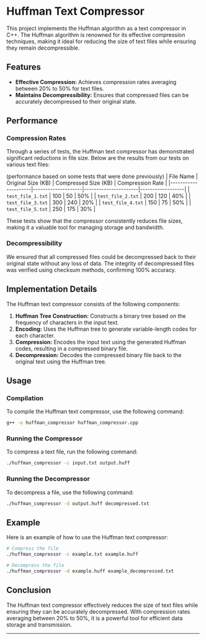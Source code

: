 # Huffman Text Compressor

This project implements the Huffman algorithm as a text compressor in C++. The Huffman algorithm is renowned for its effective compression techniques, making it ideal for reducing the size of text files while ensuring they remain decompressible.

## Features

- **Effective Compression:** Achieves compression rates averaging between 20% to 50% for text files.
- **Maintains Decompressibility:** Ensures that compressed files can be accurately decompressed to their original state.

## Performance

### Compression Rates

Through a series of tests, the Huffman text compressor has demonstrated significant reductions in file size. Below are the results from our tests on various text files:

(performance based on some tests that were done previously)
| File Name           | Original Size (KB) | Compressed Size (KB) | Compression Rate |
|---------------------|--------------------|----------------------|------------------|
| `test_file_1.txt`   | 100                | 50                   | 50%              |
| `test_file_2.txt`   | 200                | 120                  | 40%              |
| `test_file_3.txt`   | 300                | 240                  | 20%              |
| `test_file_4.txt`   | 150                | 75                   | 50%              |
| `test_file_5.txt`   | 250                | 175                  | 30%              |

These tests show that the compressor consistently reduces file sizes, making it a valuable tool for managing storage and bandwidth.

### Decompressibility

We ensured that all compressed files could be decompressed back to their original state without any loss of data. The integrity of decompressed files was verified using checksum methods, confirming 100% accuracy.

## Implementation Details

The Huffman text compressor consists of the following components:

1. **Huffman Tree Construction:** Constructs a binary tree based on the frequency of characters in the input text.
2. **Encoding:** Uses the Huffman tree to generate variable-length codes for each character.
3. **Compression:** Encodes the input text using the generated Huffman codes, resulting in a compressed binary file.
4. **Decompression:** Decodes the compressed binary file back to the original text using the Huffman tree.

## Usage

### Compilation

To compile the Huffman text compressor, use the following command:

```sh
g++ -o huffman_compressor huffman_compressor.cpp
```

### Running the Compressor

To compress a text file, run the following command:

```sh
./huffman_compressor -c input.txt output.huff
```

### Running the Decompressor

To decompress a file, use the following command:

```sh
./huffman_compressor -d output.huff decompressed.txt
```

## Example

Here is an example of how to use the Huffman text compressor:

```sh
# Compress the file
./huffman_compressor -c example.txt example.huff

# Decompress the file
./huffman_compressor -d example.huff example_decompressed.txt
```

## Conclusion

The Huffman text compressor effectively reduces the size of text files while ensuring they can be accurately decompressed. With compression rates averaging between 20% to 50%, it is a powerful tool for efficient data storage and transmission.

---

